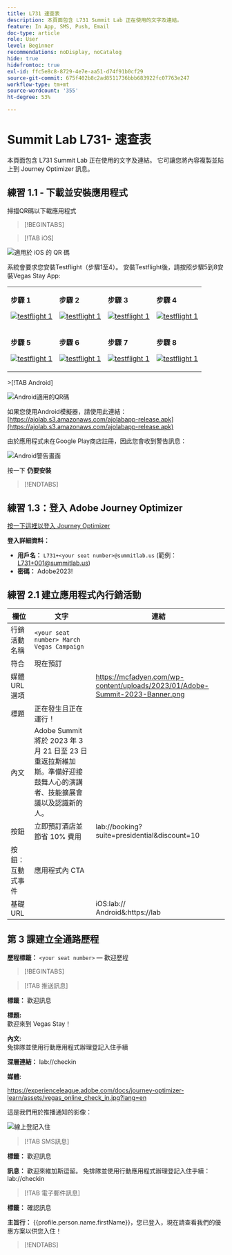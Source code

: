 ```yaml
---
title: L731 速查表
description: 本頁面包含 L731 Summit Lab 正在使用的文字及連結。
feature: In App, SMS, Push, Email
doc-type: article
role: User
level: Beginner
recommendations: noDisplay, noCatalog
hide: true
hidefromtoc: true
exl-id: ffc5e8c8-8729-4e7e-aa51-d74f91b0cf29
source-git-commit: 675f402b8c2ad8511736bbb683922fc07763e247
workflow-type: tm+mt
source-wordcount: '355'
ht-degree: 53%

---
```


# Summit Lab L731- 速查表

本頁面包含 L731 Summit Lab 正在使用的文字及連結。 它可讓您將內容複製並貼上到 Journey Optimizer 訊息。

## 練習 1.1 - 下載並安裝應用程式

掃描QR碼以下載應用程式

>[!BEGINTABS]

>[!TAB iOS]

![適用於 iOS 的 QR 碼](/help/assets/lab731-ios-qr-code.png)

系統會要求您安裝Testflight（步驟1至4）。 安裝Testflight後，請按照步驟5到8安裝Vegas Stay App:

<table>
<tr>
</tr>
<tr>
<td>
 <div>
      <p>
      <b>步驟 1 </b>
      <p>
      <a href="Step 1:">
        <img alt="testflight 1" src="../assets/l731-ios-install/ios-install-1.PNG"/>
      </a>
      </div>
  </td>
  <td>
 <div>
      <p>
      <b>步驟 2 </b>
      <p>
      <a href="Step 1:">
        <img alt="testflight 1" src="../assets/l731-ios-install/ios-install-2.PNG"/>
      </a>
      </div>
  </td>
  <td>
 <div>
      <p>
      <b>步驟 3 </b>
      <p>
      <a href="Step 1:">
        <img alt="testflight 1" src="../assets/l731-ios-install/ios-install-3.PNG"/>
      </a>
      </div>
  </td>
  <td>
 <div>
      <p>
      <b>步驟 4 </b>
      <p>
      <a href="Step 4">
        <img alt="testflight 1" src="../assets/l731-ios-install/ios-install-4.PNG"/>
      </a>
      </div>
  </td>
  </tr>
  <tr>
<td>
 <div>
      <p>
      <b>步驟 5 </b>
      <p>
      <a href="Step 1:">
        <img alt="testflight 1" src="../assets/l731-ios-install/ios-install-5.PNG"/>
      </a>
      </div>
  </td>
  <td>
 <div>
      <p>
      <b>步驟 6 </b>
      <p>
      <a href="Step 1:">
        <img alt="testflight 1" src="../assets/l731-ios-install/ios-install-6.PNG"/>
      </a>
      </div>
  </td>
  <td>
 <div>
      <p>
      <b>步驟 7 </b>
      <p>
      <a href="Step 1:">
        <img alt="testflight 1" src="../assets/l731-ios-install/ios-install-7.PNG"/>
      </a>
      </div>
  </td>
  <td>
 <div>
      <p>
      <b>步驟 8 </b>
      <p>
      <a href="Step 4">
        <img alt="testflight 1" src="../assets/l731-ios-install/ios-install-8.PNG"/>
      </a>
      </div>
  </td>
  </tr>
</table>
&gt;[!TAB Android]

![Android適用的QR碼](/help/assets/lab731-android-qr-code.png)

如果您使用Android模擬器，請使用此連結： [https://ajolab.s3.amazonaws.com/ajolabapp-release.apk](https://ajolab.s3.amazonaws.com/ajolabapp-release.apk)

由於應用程式未在Google Play商店註冊，因此您會收到警告訊息：

![Android警告畫面](/help/assets/lab731-install-android.png)

按一下 **仍要安裝**

>[!ENDTABS]

## 練習 1.3：登入 Adobe Journey Optimizer

[按一下這裡以登入 Journey Optimizer](https://experience.adobe.com/#/@techmarketingdemos/sname:summit-2023-ajo-lab/journey-optimizer/home)

**登入詳細資料：**

* **用戶名：** `L731+<your seat number>@summitlab.us` (範例：L731+001@summitlab.us)
* **密碼：** Adobe2023!


## 練習 2.1 建立應用程式內行銷活動

| 欄位 | 文字 | 連結 |
|----|----|----|
| 行銷活動名稱 | `<your seat number> March Vegas Campaign` |  |
| 符合 | 現在預訂 |  |
| 媒體 URL 選項 |  | https://mcfadyen.com/wp-content/uploads/2023/01/Adobe-Summit-2023-Banner.png |
| 標題 | 正在發生且正在運行！ |  |
| 內文 | Adobe Summit 將於 2023 年 3 月 21 日至 23 日重返拉斯維加斯。準備好迎接鼓舞人心的演講者、技能擴展會議以及認識新的人。 |  |
| 按鈕 | 立即預訂酒店並節省 10% 費用 | lab://booking?suite=presidential&amp;discount=10 |
| 按鈕：互動式事件 | 應用程式內 CTA |  |
| 基礎 URL |  | iOS:lab:// <br>Android&amp;:https://lab |


## 第 3 課建立全通路歷程

**歷程標籤：**
`<your seat number>`  — 歡迎歷程

>[!BEGINTABS]

>[!TAB 推送訊息]

**標籤：**
歡迎訊息

**標題:**\
歡迎來到 Vegas Stay！

**內文:**\
免排隊並使用行動應用程式辦理登記入住手續

**深層連結：** lab://checkin

**媒體:**

https://experienceleague.adobe.com/docs/journey-optimizer-learn/assets/vegas_online_check_in.jpg?lang=en


這是我們用於推播通知的影像：

![線上登記入住](/help/assets/vegas_online_check_in.jpg)

>[!TAB SMS訊息]

**標籤：**
歡迎訊息

**訊息：**
歡迎來維加斯逗留。 免排隊並使用行動應用程式辦理登記入住手續：lab://checkin

>[!TAB 電子郵件訊息]

**標籤：**
確認訊息

**主旨行：**
{{profile.person.name.firstName}}，您已登入，現在請查看我們的優惠方案以供您入住！

>[!ENDTABS]
